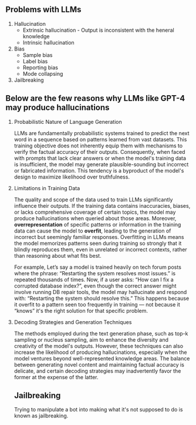 ## Problems with LLMs
1. Hallucination  
    *  Extrinsic hallucination - Output is inconsistent with the heneral knowledge
    *  Intrinsic hallucination
2. Bias
    * Sample bias
    * Label bias
    * Reporting bias
    * Mode collapsing
3. Jailbreaking

## Below are the few reasons why LLMs like GPT-4 may produce hallucinations


1. Probabilistic Nature of Language Generation

    LLMs are fundamentally probabilistic systems trained to predict the next word in a sequence based on patterns learned from vast datasets. This training objective does not inherently equip them with mechanisms to verify the factual accuracy of their outputs. Consequently, when faced with prompts that lack clear answers or when the model's training data is insufficient, the model may generate plausible-sounding but incorrect or fabricated information. This tendency is a byproduct of the model's design to maximize likelihood over truthfulness.

2. Limitations in Training Data

    The quality and scope of the data used to train LLMs significantly influence their outputs. If the training data contains inaccuracies, biases, or lacks comprehensive coverage of certain topics, the model may produce hallucinations when queried about those areas. Moreover, **overrepresentation** of specific patterns or information in the training data can cause the model to **overfit**, leading to the generation of incorrect but seemingly familiar responses. Overfitting in LLMs means the model memorizes patterns seen during training so strongly that it blindly reproduces them, even in unrelated or incorrect contexts, rather than reasoning about what fits best.
    
    For example, Let’s say a model is trained heavily on tech forum posts where the phrase: “Restarting the system resolves most issues.” is repeated thousands of times. Now, if a user asks: “How can I fix a corrupted database index?”, even though the correct answer might involve running DB repair tools, the model may hallucinate and respond with: “Restarting the system should resolve this.” This happens because it overfit to a pattern seen too frequently in training — not because it “knows” it's the right solution for that specific problem.

3. Decoding Strategies and Generation Techniques

    The methods employed during the text generation phase, such as top-k sampling or nucleus sampling, aim to enhance the diversity and creativity of the model's outputs. However, these techniques can also increase the likelihood of producing hallucinations, especially when the model ventures beyond well-represented knowledge areas. The balance between generating novel content and maintaining factual accuracy is delicate, and certain decoding strategies may inadvertently favor the former at the expense of the latter.

    ## Jailbreaking
    Trying to manipulate a bot into making what it's not supposed to do is known as jailbreaking.

